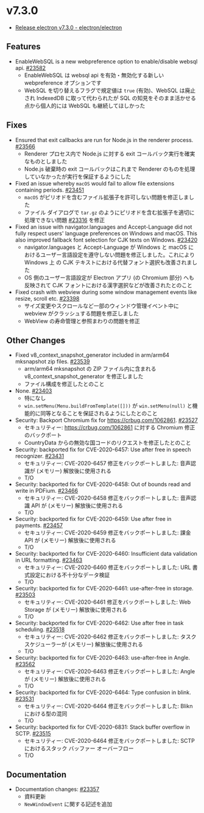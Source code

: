 # v7.3.0

- [Release electron v7.3.0 - electron/electron](https://github.com/electron/electron/releases/tag/v7.3.0)

## Features

- EnableWebSQL is a new webpreference option to enable/disable websql api. [#23582](https://github.com/electron/electron/pull/23582)
  - EnableWebSQL は websql api を有効・無効化する新しい webpreference オプションです
  - WebSQL を切り替えるフラグで規定値は `true` (有効)、WebSQL は廃止され IndexedDB に取って代わられたが SQL の知見をそのまま活かせる点から個人的には WebSQL も継続してほしかった

## Fixes

- Ensured that exit callbacks are run for Node.js in the renderer process. [#23566](https://github.com/electron/electron/pull/23566)
  - Renderer プロセス内で Node.js に対する exit コールバック実行を確実なものとしました
  - Node.js 破棄時の exit コールバックはこれまで Renderer のものを処理していなかったが実行を保証するようにした
- Fixed an issue whereby `macOS` would fail to allow file extensions containing periods. [#23451](https://github.com/electron/electron/pull/23451)
  - `macOS` がピリオドを含むファイル拡張子を許可しない問題を修正しました
  - ファイル ダイアログで `tar.gz` のようにピリオドを含む拡張子を適切に処理できない問題 [#23316](https://github.com/electron/electron/issues/23316) を修正
- Fixed an issue with navigator.languages and Accept-Language did not fully respect users' language preferences on Windows and macOS. This also improved fallback font selection for CJK texts on Windows. [#23420](https://github.com/electron/electron/pull/23420)
  - navigator.languages と Accept-Language が Windows と macOS におけるユーザー言語設定を遵守しない問題を修正しました。これにより Windows 上 の CJK テキストにおける代替フォント選択も改善されました
  - OS 側のユーザー言語設定が Electron アプリ (の Chromium 部分) へも反映されて CJK フォントにおける漢字選択などが改善されたとのこと
- Fixed crash with webview during some window management events like resize, scroll etc. [#23398](https://github.com/electron/electron/pull/23398)
  - サイズ変更やスクロールなど一部のウィンドウ管理イベント中に webview がクラッシュする問題を修正しました
  - WebView の寿命管理と参照まわりの問題を修正

## Other Changes

- Fixed v8_context_snapshot_generator included in arm/arm64 mksnapshot zip files. [#23539](https://github.com/electron/electron/pull/23539)
  - arm/arm64 mksnapshot の ZIP ファイル内に含まれる v8_context_snapshot_generator を修正しました
  - ファイル構成を修正したとのこと
- None. [#23403](https://github.com/electron/electron/pull/23403)
  - 特になし
  - `win.setMenu(Menu.buildFromTemplate([]))` が `win.setMenu(null)` と機能的に同等となることを保証されるようにしたとのこと
- Security: Backport Chromium fix for https://crbug.com/1062861. [#23527](https://github.com/electron/electron/pull/23527)
  - セキュリティー: https://crbug.com/1062861 に対する Chromium 修正のバックポート
  - CountryData からの無効な国コードのリクエストを修正したとのこと
- Security: backported fix for CVE-2020-6457: Use after free in speech recognizer. [#23431](https://github.com/electron/electron/pull/23431)
  - セキュリティー: CVE-2020-6457 修正をバックポートしました: 音声認識が (メモリー) 解放後に使用される
  - T/O
- Security: backported fix for CVE-2020-6458: Out of bounds read and write in PDFium. [#23466](https://github.com/electron/electron/pull/23466)
  - セキュリティー: CVE-2020-6458 修正をバックポートしました: 音声認識 API が (メモリー) 解放後に使用される
  - T/O
- Security: backported fix for CVE-2020-6459: Use after free in payments. [#23457](https://github.com/electron/electron/pull/23457)
  - セキュリティー: CVE-2020-6459 修正をバックポートしました: 課金 API が (メモリー) 解放後に使用される
  - T/O
- Security: backported fix for CVE-2020-6460: Insufficient data validation in URL formatting. [#23463](https://github.com/electron/electron/pull/23463)
  - セキュリティー: CVE-2020-6460 修正をバックポートしました: URL 書式設定における不十分なデータ検証
  - T/O
- Security: backported fix for CVE-2020-6461: use-after-free in storage. [#23503](https://github.com/electron/electron/pull/23503)
  - セキュリティー: CVE-2020-6461 修正をバックポートしました: Web Storage が (メモリー) 解放後に使用される
  - T/O
- Security: backported fix for CVE-2020-6462: Use after free in task scheduling. [#23518](https://github.com/electron/electron/pull/23518)
  - セキュリティー: CVE-2020-6462 修正をバックポートしました: タスク スケジューラーが (メモリー) 解放後に使用される
  - T/O
- Security: backported fix for CVE-2020-6463: use-after-free in Angle. [#23562](https://github.com/electron/electron/pull/23562)
  - セキュリティー: CVE-2020-6463 修正をバックポートしました: Angle が (メモリー) 解放後に使用される
  - T/O
- Security: backported fix for CVE-2020-6464: Type confusion in blink. [#23531](https://github.com/electron/electron/pull/23531)
  - セキュリティー: CVE-2020-6464 修正をバックポートしました: Blikn における型の混同
  - T/O
- Security: backported fix for CVE-2020-6831: Stack buffer overflow in SCTP. [#23515](https://github.com/electron/electron/pull/23515)
  - セキュリティー: CVE-2020-6464 修正をバックポートしました: SCTP におけるスタック バッファー オーバーフロー
  - T/O

## Documentation

- Documentation changes: [#23357](https://github.com/electron/electron/pull/23357)
  - 資料更新
  - `NewWindowEvent` に関する記述を追加
